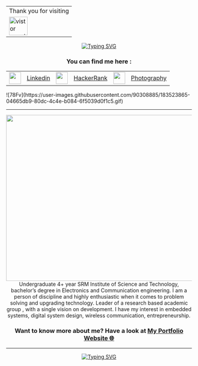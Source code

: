 
<div align="center"><table>
  <tr>
    <td align="center">Thank you for visiting</td>
    
  </tr>
  <tr>
    <td><img src="https://profile-counter.glitch.me/PushpalDas/count.svg" alt="vistor count" height="50" /></td>
  </tr>
</table></div>

<div class="headline" align="center">
   <a href="https://git.io/typing-svg"><img src="https://readme-typing-svg.herokuapp.com?font=Press+Start+2P&size=17&color=65F700&center=true&vCenter=true&width=600&lines=Hey+there%2C+I+am+Pushpal+Das;Embedded+System+Designer;IoT+Architect;Entrepreneur" alt="Typing SVG" /></a>
</div>
 

<div align="center"><h3> You can find me here : </h3>
  <table>       
    <tr>      
      <td><img height="32" width="32" src="https://user-images.githubusercontent.com/64016811/126900174-9aa8ff7d-84d6-473e-9432-93690827d161.png"></td>
      <td><a href="https://www.linkedin.com/in/pushpal-das-98485a1b5/" title="Linkedin">Linkedin</a></td>
      <td><img height="32" width="32" src="https://user-images.githubusercontent.com/64016811/126900184-f88ad750-b1a9-4471-98d8-6cdfdd0d1915.png"></td>
      <td><a href="https://www.hackerrank.com/dashboard">HackerRank</a></td>
      <td><img height="32" width="32" src="https://user-images.githubusercontent.com/90308885/183292229-92daa4dc-39c2-4f7a-a11b-761d2ab500d4.jpg"></td>
      <td><a href="https://pushpalsphotography.wordpress.com/" title="Photography">Photography</a></td>
    </tr>
    
  </table>
</div>![78Fv](https://user-images.githubusercontent.com/90308885/183523865-04665db9-80dc-4c4e-b084-6f5039d0f1c5.gif)

  
</div>


<hr>
<div align="center">
 

<div align="center"><img width="600" height="450" padding-left="60px" src="https://github.com/PushpalDas/PushpalDas/blob/main/78Fv.gif" /></div>
<div align="center">
Undergraduate 4+ year SRM Institute of Science and Technology, bachelor’s degree in Electronics  and Communication engineering. I am a person of discipline and highly enthusiastic when it comes to problem solving and upgrading technology. Leader of a research based academic group , with a single vision on development. I have my interest in embedded systems, digital system design, wireless communication, entrepreneurship.</div>

### Want to know more about me? Have a look at <a href="https://sites.google.com/view/pushpaldas/" target="_blank">My Portfolio Website 🌐</a>

<hr>

 

    
   <div class="footer" align="center">
    <a href="https://git.io/typing-svg"><img src="https://readme-typing-svg.herokuapp.com?font=Press+Start+2P&size=19&color=65F700&center=true&vCenter=true&width=600&lines=Thank+You;ধন্যবাদ;शुक्रिया;ありがとうございました" alt="Typing SVG" /></a>
</div>
 
